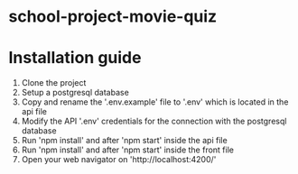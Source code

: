 # school-project-movie-quiz

# Installation guide

1. Clone the project
2. Setup a postgresql database
3. Copy and rename the '.env.example' file to '.env' which is located in the api file
4. Modify the API '.env' credentials for the connection with the postgresql database
5. Run 'npm install' and after 'npm start' inside the api file
6. Run 'npm install' and after 'npm start' inside the front file
7. Open your web navigator on 'http://localhost:4200/'
